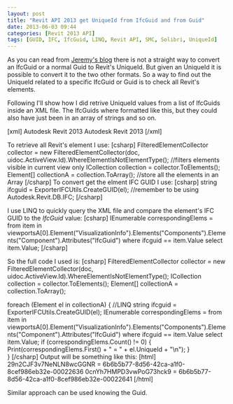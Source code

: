 ```yaml
---
layout: post
title: "Revit API 2013 get UniqueId from IfcGuid and from Guid"
date: 2013-06-03 09:44
categories: [Revit 2013 API]
tags: [GUID, IFC, IfcGuid, LINQ, Revit API, SMC, Solibri, UniqueId]
---
```

As you can read from [Jeremy's blog](http://thebuildingcoder.typepad.com/blog/2009/02/uniqueid-dwf-and-ifc-guid.html) there is not a straight way to convert an IfcGuid or a normal Guid to Revit's UniqueId. But given an UniqueId it is possible to convert it to the two other formats.
So a way to find out the UniqueId related to a specific IfcGuid  or Guid is to check all Revit's elements.

Following I'll show how I did retrive UniqueId values from a list of IfcGuids inside an XML file.
The IfcGuids where formatted like this, but they could also have just been in an array of strings and so on. 

[xml]
<Component IfcGuid="29n2CJF3v7NeNLN8wcGGNR">
  <OriginatingSystem>Autodesk Revit 2013</OriginatingSystem>
</Component>
<Component IfcGuid="0cnYh7HMPD3vwPoG73hck9">
  <OriginatingSystem>Autodesk Revit 2013</OriginatingSystem>
</Component>
[/xml]

To retrieve all Revit's element I use:
[csharp]
FilteredElementCollector collector = new FilteredElementCollector(doc, uidoc.ActiveView.Id).WhereElementIsNotElementType(); //filters elements visible in current view only
ICollection<Element> collection = collector.ToElements();
Element[] collectionA = collection.ToArray(); //store all the elements in an Array
[/csharp]
To convert get the elment IFC GUID I use:
[csharp]
string ifcguid = ExporterIFCUtils.CreateGUID(el); //remember to be using Autodesk.Revit.DB.IFC;
[/csharp]

I use LINQ to quickly query the XML file and compare the element's IFC GUID to the *IfcGuid* value:
[csharp]
 IEnumerable<string> correspondingElems = from item in viewportsA[0].Element("VisualizationInfo").Elements("Components").Elements("Component").Attributes("IfcGuid")
                                          where ifcguid == item.Value
                                          select item.Value;
[/csharp]

So the full code I used is:
[csharp]
FilteredElementCollector collector = new FilteredElementCollector(doc, uidoc.ActiveView.Id).WhereElementIsNotElementType();
ICollection<Element> collection = collector.ToElements();
Element[] collectionA = collection.ToArray();

foreach (Element el in collectionA)
{
	//LINQ
	string ifcguid = ExporterIFCUtils.CreateGUID(el);
	IEnumerable<string> correspondingElems = from item in viewportsA[0].Element("VisualizationInfo").Elements("Components").Elements("Component").Attributes("IfcGuid")
												where ifcguid == item.Value
												select item.Value;
	if (correspondingElems.Count() != 0)
	{
		Print(correspondingElems.First() + " = " + el.UniqueId + "\n");
	}  
}
[/csharp]
Output will be something like this:
[html]
29n2CJF3v7NeNLN8wcGGNR = 6b6b5b77-8d56-42ca-a1f0-8cef986eb32e-00022636
0cnYh7HMPD3vwPoG73hck9 = 6b6b5b77-8d56-42ca-a1f0-8cef986eb32e-00022641
[/html]

Similar approach can be used knowing the Guid.

